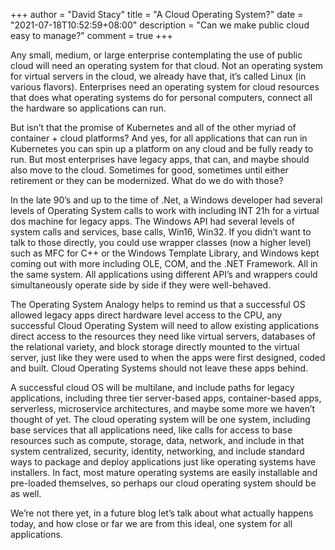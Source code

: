 +++
author = "David Stacy"
title = "A Cloud Operating System?"
date = "2021-07-18T10:52:59+08:00"
description = "Can we make public cloud easy to manage?"
comment = true
+++

Any small, medium, or large enterprise contemplating the use of public
cloud will need an operating system for that cloud.  Not an operating
system for virtual servers in the cloud, we already have that, it’s
called Linux (in various flavors).  Enterprises need an operating
system for cloud resources that does what operating systems do for
personal computers, connect all the hardware so applications can run.

But isn’t that the promise of Kubernetes and all of the other myriad
of container + cloud platforms?  And yes, for all applications that
can run in Kubernetes you can spin up a platform on any cloud and be
fully ready to run.  But most enterprises have legacy apps, that can,
and maybe should also move to the cloud.  Sometimes for good,
sometimes until either retirement or they can be modernized.  What do
we do with those?

In the late 90’s and up to the time of .Net, a Windows developer had
several levels of Operating System calls to work with including INT
21h for a virtual dos machine for legacy apps.  The Windows API had
several levels of system calls and services, base calls, Win16, Win32.
If you didn’t want to talk to those directly, you could use wrapper
classes (now a higher level) such as MFC for C++ or the Windows
Template Library, and Windows kept coming out with more including OLE,
COM, and the .NET Framework.  All in the same system.  All
applications using different API’s and wrappers could simultaneously
operate side by side if they were well-behaved.

The Operating System Analogy helps to remind us that a successful OS
allowed legacy apps direct hardware level access to the CPU, any
successful Cloud Operating System will need to allow existing
applications direct access to the resources they need like virtual
servers, databases of the relational variety, and block storage
directly mounted to the virtual server, just like they were used to
when the apps were first designed, coded and built.  Cloud Operating
Systems should not leave these apps behind.

A successful cloud OS will be multilane, and include paths for legacy
applications, including three tier server-based apps, container-based
apps, serverless, microservice architectures, and maybe some more we
haven’t thought of yet.  The cloud operating system will be one
system, including base services that all applications need, like calls
for access to base resources such as compute, storage, data, network,
and include in that system centralized, security, identity,
networking, and include standard ways to package and deploy
applications just like operating systems have installers.  In fact,
most mature operating systems are easily installable and pre-loaded
themselves, so perhaps our cloud operating system should be as well.

We’re not there yet, in a future blog let’s talk about what actually
happens today, and how close or far we are from this ideal, one system
for all applications.
